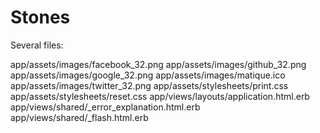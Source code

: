Stones
======


Several files:

app/assets/images/facebook_32.png
app/assets/images/github_32.png
app/assets/images/google_32.png
app/assets/images/matique.ico
app/assets/images/twitter_32.png
app/assets/stylesheets/print.css
app/assets/stylesheets/reset.css
app/views/layouts/application.html.erb
app/views/shared/_error_explanation.html.erb
app/views/shared/_flash.html.erb
